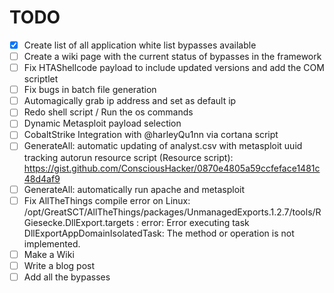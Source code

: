 # TODO
- [x] Create list of all application white list bypasses available
- [ ] Create a wiki page with the current status of bypasses in the framework
- [ ] Fix HTAShellcode payload to include updated versions and add the COM scriptlet
- [ ] Fix bugs in batch file generation
- [ ] Automagically grab ip address and set as default ip
- [ ] Redo shell script / Run the os commands
- [ ] Dynamic Metasploit payload selection
- [ ] CobaltStrike Integration with @harleyQu1nn via cortana script
- [ ] GenerateAll: automatic updating of analyst.csv with metasploit uuid tracking autorun resource script (Resource script): https://gist.github.com/ConsciousHacker/0870e4805a59ccfeface1481c48d4af9
- [ ] GenerateAll: automatically run apache and metasploit
- [ ] Fix AllTheThings compile error on Linux: /opt/GreatSCT/AllTheThings/packages/UnmanagedExports.1.2.7/tools/RGiesecke.DllExport.targets : error: Error executing task DllExportAppDomainIsolatedTask: The method or operation is not implemented.
- [ ] Make a Wiki
- [ ] Write a blog post
- [ ] Add all the bypasses
